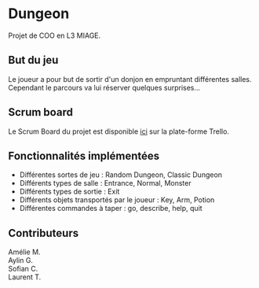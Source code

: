 Dungeon
=========

Projet de COO en L3 MIAGE.

## But du jeu

Le joueur a pour but de sortir d'un donjon en empruntant différentes salles. Cependant le parcours va lui réserver quelques surprises...

## Scrum board

Le Scrum Board du projet est disponible [ici](https://trello.com/b/fwNub9lm/l3miage-dungeon) sur la plate-forme Trello.

## Fonctionnalités implémentées

* Différentes sortes de jeu : Random Dungeon, Classic Dungeon
* Différents types de salle : Entrance, Normal, Monster
* Différents types de sortie : Exit
* Différents objets transportés par le joueur : Key, Arm, Potion
* Différentes commandes à taper : go, describe, help, quit

## Contributeurs

Amélie M.<br/>
Aylin G.<br/>
Sofian C.<br/>
Laurent T.
